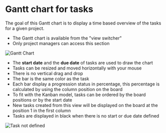 Gantt chart for tasks
======================

The goal of this Gantt chart is to display a time based overview of the tasks for a given project.

- The Gantt chart is available from the "view switcher"
- Only project managers can access this section

![Gantt Chart](https://kanboard.net/screenshots/documentation/gantt-chart-project.png)

- The **start date** and the **due date** of tasks are used to draw the chart
- Tasks can be resized and moved horizontally with your mouse
- There is no vertical drag and drop
- The bar is the same color as the task
- Each bar display a progression status in percentage, this percentage is calculated by using the column position on the board
- To fit with the Kanban model, tasks can be ordered by the board positions or by the start date
- New tasks created from this view will be displayed on the board at the position 1 in the first column
- Tasks are displayed in black when there is no start or due date defined

![Task not defined](https://kanboard.net/screenshots/documentation/gantt-chart-not-defined.png)
